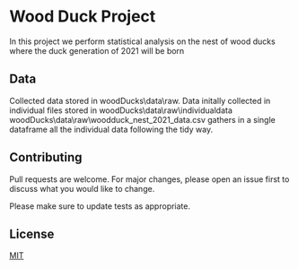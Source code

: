 # Wood Duck Project

In this project we perform statistical analysis on the nest of wood ducks where the duck generation of 2021 will be born

## Data

Collected data stored in woodDucks\data\raw.
Data initally collected in individual files stored in woodDucks\data\raw\individualdata
woodDucks\data\raw\woodduck_nest_2021_data.csv gathers in a single dataframe all the individual data following the tidy way. 


## Contributing

Pull requests are welcome. For major changes, please open an issue first
to discuss what you would like to change.

Please make sure to update tests as appropriate.

## License

[MIT](https://choosealicense.com/licenses/mit/)